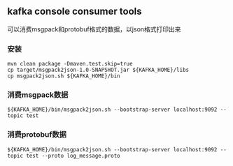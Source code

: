 
## kafka console consumer tools
可以消费msgpack和protobuf格式的数据，以json格式打印出来

### 安装
```
mvn clean package -Dmaven.test.skip=true
cp target/msgpack2json-1.0-SNAPSHOT.jar ${KAFKA_HOME}/libs
cp msgpack2json.sh ${KAFKA_HOME}/bin
```

### 消费msgpack数据
```
${KAFKA_HOME}/bin/msgpack2json.sh --bootstrap-server localhost:9092 --topic test
```

### 消费protobuf数据
```
${KAFKA_HOME}/bin/msgpack2json.sh --bootstrap-server localhost:9092 --topic test --proto log_message.proto

```